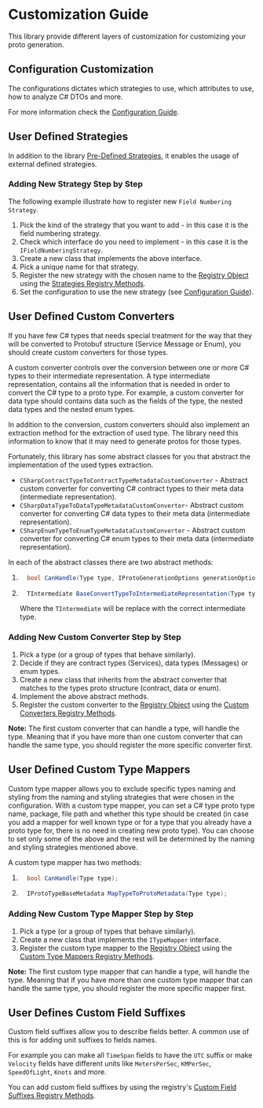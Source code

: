 # Customization Guide

This library provide different layers of customization for customizing your proto generation.

## Configuration Customization

The configurations dictates which strategies to use, which attributes to use,
how to analyze C# DTOs and more.

For more information check the [Configuration Guide](configuration.md).

## User Defined Strategies

In addition to the library [Pre-Defined Strategies](pre-defined-strategies.md), it enables the usage of external defined strategies.

### Adding New Strategy Step by Step

The following example illustrate how to register new `Field Numbering Strategy`.

1. Pick the kind of the strategy that you want to add - in this case it is the field numbering strategy.
2. Check which interface do you need to implement - in this case it is the `IFieldNumberingStrategy`.
3. Create a new class that implements the above interface.
4. Pick a unique name for that strategy.
5. Register the new strategy with the chosen name to the [Registry Object](registry.md) using the [Strategies Registry Methods](registry.md#strategies-registry-methods).
6. Set the configuration to use the new strategy (see [Configuration Guide](configuration.md)).

## User Defined Custom Converters

If you have few C# types that needs special treatment for the way that they will be converted to Protobuf structure (Service Message or Enum), you should create custom converters for those types.

A custom converter controls over the conversion between one or more C# types to their intermediate representation. A type intermediate representation, contains all the information that is needed in order to convert the C# type to a proto type. For example, a custom converter for data type should contains data such as the fields of the type, the nested data types and the nested enum types.

In addition to the conversion, custom converters should also implement an extraction method for the extraction of used type. The library need this information to know that it may need to generate protos for those types.

Fortunately, this library has some abstract classes for you that abstract the implementation of the used types extraction.

* `CSharpContractTypeToContractTypeMetadataCustomConverter` - Abstract custom converter for converting C# contract types to their meta data (intermediate representation).
* `CSharpDataTypeToDataTypeMetadataCustomConverter`- Abstract custom converter for converting C# data types to their meta data (intermediate representation).
* `CSharpEnumTypeToEnumTypeMetadataCustomConverter` - Abstract custom converter for converting C# enum types to their meta data (intermediate representation).

In each of the abstract classes there are two abstract methods:

1. ```csharp
     bool CanHandle(Type type, IProtoGenerationOptions generationOptions);
    ```
    
2. ```csharp
     TIntermediate BaseConvertTypeToIntermediateRepresentation(Type type,  ProtoGenerationOptions generationOptions);
    ```
    Where the `TIntermediate` will be replace with the correct intermediate type.

### Adding New Custom Converter Step by Step

1. Pick a type (or a group of types that behave similarly).
2. Decide if they are contract types (Services), data types (Messages) or enum types.
3. Create a new class that inherits from the abstract converter that matches to the types proto structure (contract, data or enum).
4. Implement the above abstract methods.
5. Register the custom converter to the [Registry Object](registry.md) using the [Custom Converters Registry Methods](registry.md#custom-converters-registry-methods).

**Note:** The first custom converter that can handle a type, will handle the type. Meaning that if you have more than one custom converter that can handle the same type, you should register the more specific converter first.

## User Defined Custom Type Mappers

Custom type mapper allows you to exclude specific types naming and styling from the naming and styling strategies that were chosen in the configuration. With a custom type mapper, you can set a C# type proto type name, package, file path and whether this type should be created (in case you add a mapper for well known type or for a type that you already have a proto type for, there is no need in creating new proto type).
You can choose to set only some of the above and the rest will be determined by the naming and styling strategies mentioned above.

A custom type mapper has two methods:
1. ```csharp
     bool CanHandle(Type type);
    ```
    
2. ```csharp
     IProtoTypeBaseMetadata MapTypeToProtoMetadata(Type type);
    ```

### Adding New Custom Type Mapper Step by Step

1. Pick a type (or a group of types that behave similarly).
2. Create a new class that implements the `ITypeMapper` interface.
3. Register the custom type mapper to the [Registry Object](registry.md) using the [Custom Type Mappers Registry Methods](registry.md#custom-type-mappers-registry-methods).

**Note:** The first custom type mapper that can handle a type, will handle the type. Meaning that if you have more than one custom type mapper that can handle the same type, you should register the more specific mapper first.

## User Defines Custom Field Suffixes

Custom field suffixes allow you to describe fields better. A common use of this is for adding unit suffixes to fields names.

For example you can make all `TimeSpan` fields to have the `UTC` suffix or make
`Velocity` fields have different units like `MetersPerSec`, `KMPerSec`, `SpeedOfLight`, `Knots` and more.

You can add custom field suffixes by using the registry's [Custom Field Suffixes Registry Methods](registry.md#custom-field-suffixes-registry-methods).